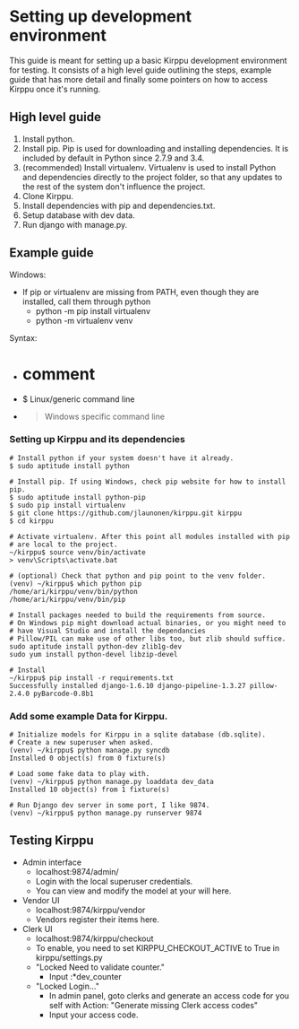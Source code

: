 # Setting up development environment
This guide is meant for setting up a basic Kirppu development environment for testing.
It consists of a high level guide outlining the steps, example guide that has more detail and finally some pointers on how to access Kirppu once it's running.


## High level guide

1. Install python.
  1. Install pip.
     Pip is used for downloading and installing dependencies. It is included
     by default in Python since 2.7.9 and 3.4.
  2. (recommended) Install virtualenv.
     Virtualenv is used to install Python and dependencies directly to the
     project folder, so that any updates to the rest of the system don't
     influence the project.
4. Clone Kirppu.
5. Install dependencies with pip and dependencies.txt.
6. Setup database with dev data.
7. Run django with manage.py.


## Example guide

Windows:
- If pip or virtualenv are missing from PATH, even though they are installed, call them through python
  - python -m pip install virtualenv
  - python -m virtualenv venv

Syntax:
- # comment
- $ Linux/generic command line
- > Windows specific command line

### Setting up Kirppu and its dependencies
```Text
# Install python if your system doesn't have it already.
$ sudo aptitude install python

# Install pip. If using Windows, check pip website for how to install pip.
$ sudo aptitude install python-pip
$ sudo pip install virtualenv
$ git clone https://github.com/jlaunonen/kirppu.git kirppu
$ cd kirppu

# Activate virtualenv. After this point all modules installed with pip
# are local to the project.
~/kirppu$ source venv/bin/activate
> venv\Scripts\activate.bat

# (optional) Check that python and pip point to the venv folder.
(venv) ~/kirppu$ which python pip
/home/ari/kirppu/venv/bin/python
/home/ari/kirppu/venv/bin/pip

# Install packages needed to build the requirements from source.
# On Windows pip might download actual binaries, or you might need to
# have Visual Studio and install the dependancies 
# Pillow/PIL can make use of other libs too, but zlib should suffice.
sudo aptitude install python-dev zlib1g-dev
sudo yum install python-devel libzip-devel

# Install 
~/kirppu$ pip install -r requirements.txt
Successfully installed django-1.6.10 django-pipeline-1.3.27 pillow-2.4.0 pyBarcode-0.8b1
```

### Add some example Data for Kirppu.
```Text
# Initialize models for Kirppu in a sqlite database (db.sqlite).
# Create a new superuser when asked.
(venv) ~/kirppu$ python manage.py syncdb
Installed 0 object(s) from 0 fixture(s)

# Load some fake data to play with.
(venv) ~/kirppu$ python manage.py loaddata dev_data
Installed 10 object(s) from 1 fixture(s)

# Run Django dev server in some port, I like 9874.
(venv) ~/kirppu$ python manage.py runserver 9874
```

## Testing Kirppu

- Admin interface
  - localhost:9874/admin/
  - Login with the local superuser credentials.
  - You can view and modify the model at your will here.
- Vendor UI
  - localhost:9874/kirppu/vendor
  - Vendors register their items here.
- Clerk UI
  - localhost:9874/kirppu/checkout
  - To enable, you need to set KIRPPU_CHECKOUT_ACTIVE to True in 
    kirppu/settings.py
  - "Locked Need to validate counter."
    - Input :*dev_counter
  - "Locked Login..."
    - In admin panel, goto clerks and generate an access code for you self with
      Action: "Generate missing Clerk access codes"
    - Input your access code.
